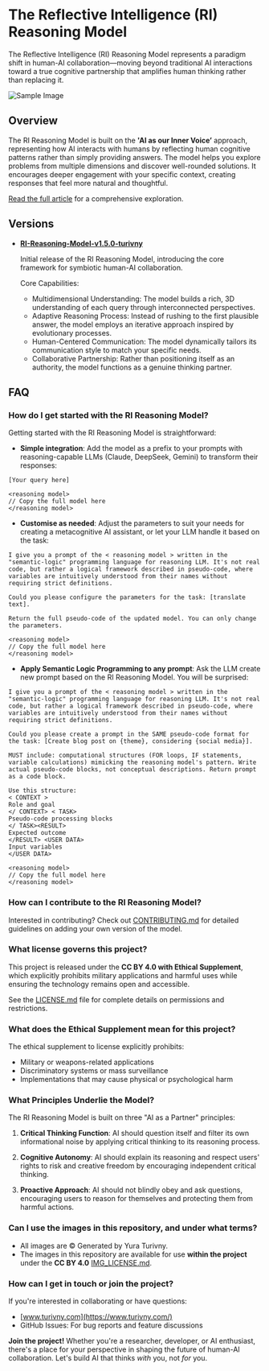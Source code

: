 # The Reflective Intelligence (RI) Reasoning Model

The Reflective Intelligence (RI) Reasoning Model represents a paradigm shift in human-AI collaboration—moving beyond traditional AI interactions toward a true cognitive partnership that amplifies human thinking rather than replacing it.

![Sample Image](./images/tmpz1ufukqz.png)

## Overview

The RI Reasoning Model is built on the **'AI as our Inner Voice’** approach, representing how AI interacts with humans by reflecting human cognitive patterns rather than simply providing answers. The model helps you explore problems from multiple dimensions and discover well-rounded solutions. It encourages deeper engagement with your specific context, creating responses that feel more natural and thoughtful.

[Read the full article](https://medium.com/@example_link_here) for a comprehensive exploration.


## Versions

- **[RI-Reasoning-Model-v1.5.0-turivny](./model/RI-Reasoning-Model-v1.5.0-turivny.md)**

  Initial release of the RI Reasoning Model, introducing the core framework for symbiotic human-AI collaboration.

  Core Capabilities:
   - Multidimensional Understanding: The model builds a rich, 3D understanding of each query through interconnected perspectives.
   - Adaptive Reasoning Process: Instead of rushing to the first plausible answer, the model employs an iterative approach inspired by evolutionary processes.
   - Human-Centered Communication: The model dynamically tailors its communication style to match your specific needs.
   - Collaborative Partnership: Rather than positioning itself as an authority, the model functions as a genuine thinking partner.

## FAQ

### How do I get started with the RI Reasoning Model?

Getting started with the RI Reasoning Model is straightforward:

- **Simple integration**: Add the model as a prefix to your prompts with reasoning-capable LLMs (Claude, DeepSeek, Gemini) to transform their responses:

```
[Your query here]

<reasoning model>
// Copy the full model here
</reasoning model>
```
- **Customise as needed**: Adjust the parameters to suit your needs for creating a metacognitive AI assistant, or let your LLM handle it based on the task:
```
I give you a prompt of the < reasoning model > written in the "semantic-logic" programming language for reasoning LLM. It's not real code, but rather a logical framework described in pseudo-code, where variables are intuitively understood from their names without requiring strict definitions.

Could you please configure the parameters for the task: [translate text].

Return the full pseudo-code of the updated model. You can only change the parameters.

<reasoning model>
// Copy the full model here
</reasoning model>
```
- **Apply Semantic Logic Programming to any prompt**: Ask the LLM create new prompt based on the RI Reasoning Model. You will be surprised:
```
I give you a prompt of the < reasoning model > written in the "semantic-logic" programming language for reasoning LLM. It's not real code, but rather a logical framework described in pseudo-code, where variables are intuitively understood from their names without requiring strict definitions.

Could you please create a prompt in the SAME pseudo-code format for the task: [Create blog post on {theme}, considering {social media}].

MUST include: computational structures (FOR loops, IF statements, variable calculations) mimicking the reasoning model's pattern. Write actual pseudo-code blocks, not conceptual descriptions. Return prompt as a code block.

Use this structure: 
< CONTEXT >
Role and goal 
</ CONTEXT> < TASK>
Pseudo-code processing blocks 
</ TASK><RESULT>
Expected outcome
</RESULT> <USER DATA>
Input variables 
</USER DATA>

<reasoning model>
// Copy the full model here
</reasoning model>
```


### How can I contribute to the RI Reasoning Model?

Interested in contributing? Check out [CONTRIBUTING.md](./CONTRIBUTING.md) for detailed guidelines on adding your own version of the model.


### What license governs this project?

This project is released under the **CC BY 4.0 with Ethical Supplement**, which explicitly prohibits military applications and harmful uses while ensuring the technology remains open and accessible.

See the [LICENSE.md](LICENSE.md) file for complete details on permissions and restrictions.

### What does the Ethical Supplement mean for this project?

The ethical supplement to license explicitly prohibits:
- Military or weapons-related applications
- Discriminatory systems or mass surveillance
- Implementations that may cause physical or psychological harm

### What Principles Underlie the Model?

The RI Reasoning Model is built on three "AI as a Partner" principles:

1. **Critical Thinking Function**: AI should question itself and filter its own informational noise by applying critical thinking to its reasoning process.
   
2. **Cognitive Autonomy**: AI should explain its reasoning and respect users' rights to risk and creative freedom by encouraging independent critical thinking.
   
3. **Proactive Approach**: AI should not blindly obey and ask questions, encouraging users to reason for themselves and protecting them from harmful actions.

### Can I use the images in this repository, and under what terms?

- All images are © Generated by Yura Turivny. 
- The images in this repository are available for use **within the project** under the **CC BY 4.0** [IMG_LICENSE.md](./images/IMG_LICENSE.md).

### How can I get in touch or join the project?

If you're interested in collaborating or have questions:

- [www.turivny.com](https://www.turivny.com/)
- GitHub Issues: For bug reports and feature discussions

**Join the project!** Whether you're a researcher, developer, or AI enthusiast, there's a place for your perspective in shaping the future of human-AI collaboration. Let's build AI that thinks *with* you, not *for* you.
